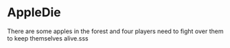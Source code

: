 # AppleDie
There are some apples in the forest and four players need to fight over them to keep themselves alive.sss
